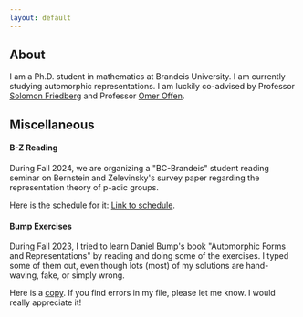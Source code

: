 ```yaml
---
layout: default
---
```





## About

I am a Ph.D. student in mathematics at Brandeis University. I am currently studying automorphic representations. I am luckily co-advised by Professor [Solomon Friedberg](https://sites.google.com/bc.edu/solomon-friedberg/) and Professor [Omer Offen](https://sites.google.com/brandeis.edu/offen/home).

## Miscellaneous

#### B-Z Reading
During Fall 2024, we are organizing a "BC-Brandeis" student reading seminar on Bernstein and Zelevinsky's survey paper regarding the representation theory of p-adic groups. 

Here is the schedule for it: [Link to schedule](./bzf2024.html).

#### Bump Exercises
During Fall 2023, I tried to learn Daniel Bump's book "Automorphic Forms and Representations" by reading and doing some of the exercises. I typed some of them out, even though lots (most) of my solutions are hand-waving, fake, or simply wrong. 

Here is a [copy](./docs/Exercise.pdf). If you find errors in my file, please let me know. I would really appreciate it!
